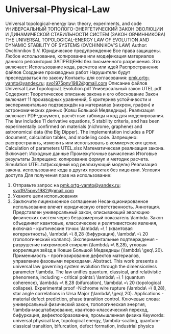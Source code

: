 # Universal-Physical-Law
Universal topological-energy law: theory, experiments, and code
УНИВЕРСАЛЬНЫЙ ТОПОЛОГО-ЭНЕРГЕТИЧЕСКИЙ ЗАКОН ЭВОЛЮЦИИ И ДИНАМИЧЕСКОЙ СТАБИЛЬНОСТИ СИСТЕМ (ЗАКОН ОВЧИННИКОВА)
THE UNIVERSAL TOPOLOGICAL-ENERGY LAW OF EVOLUTION AND DYNAMIC STABILITY OF SYSTEMS (OVCHINNIKOV'S LAW)
Author: Ovchinnikov S.V.
Юридическое предупреждение
Все права защищены.
Любое использование, копирование или модификация материалов данного репозитория ЗАПРЕЩЕНЫ без письменного разрешения. Это включает:
Использование кода, расчетов или идей
Распространение файлов
Создание производных работ
Нарушители будут преследоваться по закону 
Контакты для согласования: pmk.ortg-vamto@yandex.ru; svo1975pnv1982@gmail.com
Описание файлов
Universal Law TopologicaL Evolution.pdf
Универсальный закон UTEL.pdf
Содержит:
Теоретическое описание закона и его обоснование
Закон включает 11 производных уравнений, 5 критериев устойчивости и экспериментально подтверждён на материалах (нихром, графен) и астрономических данных (Ковш Большой Медведицы). Реализация включает PDF-документ, расчётные таблицы и код для моделирования.
The law includes 11 derivative equations, 5 stability criteria, and has been experimentally confirmed on materials (nichrome, graphene) and astronomical data (the Big Dipper). The implementation includes a PDF document, calculation tables, and modeling code.
Запрещено: распространять, изменять или использовать в коммерческих целях.
Calculation of parameters UTEL.xlsx
Математическая реализация закона. Включает:
Исходные данные
Промежуточные вычисления
Итоговые результаты
Запрещено: копирование формул и методик расчета.
Simulation UTEL.txt(исходный код реализующий модель)
Реализация закона. 
использование кода в других проектах без лицензии.
Условия доступа
Для получения прав на использование:
1. Отправьте запрос на pmk.ortg-vamto@yandex.ru; svo1975pnv1982@gmail.com
2. Укажите цели использования
3. Заключите лицензионное соглашение
Несанкционированное использование влечет юридическую ответственность.
Аннотация.
Представлен универсальный закон, описывающий эволюцию физических систем через безразмерный показатель \lambda.
Закон объединяет квантовые, классические и релятивистские явления, включая - критические точки: \lambda\ =\ 1 (квантовая когерентность), \lambda\ =\ 8,28 (бифуркация), \lambda\ =\ 20 (топологический коллапс).
Экспериментальные подтверждения - разрушение нихромовой спирали (\lambda\ =\ 8,28), угловая корреляция звёзд в Ковше Большой Медведицы (\lambda\ \geq\ 20).
Применимость - прогнозирование дефектов материалов, управление фазовыми переходами.
Abstract.
This work presents a universal law governing system evolution through the dimensionless parameter \lambda. The law unifies quantum, classical, and relativistic phenomena, including - critical points:\ \lambda\ =\ 1 (quantum coherence), \lambda\ =\ 8,28 (bifurcation), \lambda\ =\ 20 (topological collapse).
Experimental proof -Nichrome wire rupture (\lambda\ =\ 8,28), star angle correlations in Ursa Major (\lambda\ \geq\ 20).
Applications - material defect prediction, phase transition control.
Ключевые слова: универсальный физический закон, топологическая энергия, \lambda-масштабирование, квантово-классический переход, бифуркация, дефектообразование, промышленная физика
Keywords: universal physical law, topological energy, \lambda-scaling, quantum-classical transition, bifurcation, defect formation, industrial physics
